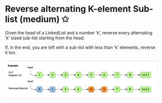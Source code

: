 # Reverse alternating K-element Sub-list (medium) ✩

Given the head of a LinkedList and a number ‘k’, reverse every alternating ‘k’ sized sub-list starting from the head.

If, in the end, you are left with a sub-list with less than ‘k’ elements, reverse it too.

![Reverse a LinkedList explanation](./../../../../assets/reverse_alternating_k-element_sublist.png)
